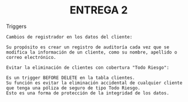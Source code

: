 <h1 align="center">ENTREGA 2</h1>

                      

Triggers
  
  ```
Cambios de registrador en los datos del cliente:

Su propósito es crear un registro de auditoría cada vez que se modifica la información de un cliente, como su nombre, apellido o correo electrónico. 
```



 ```
Evitar la eliminación de clientes con cobertura "Todo Riesgo":

Es un trigger BEFORE DELETE en la tabla clientes. 
Su función es evitar la eliminación accidental de cualquier cliente que tenga una póliza de seguro de tipo Todo Riesgo. 
Esto es una forma de protección de la integridad de los datos.
```
